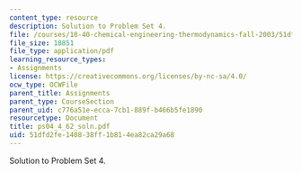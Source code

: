 ```yaml
---
content_type: resource
description: Solution to Problem Set 4.
file: /courses/10-40-chemical-engineering-thermodynamics-fall-2003/51dfd2fe140838ff1b814ea82ca29a68_ps04_4_62_soln.pdf
file_size: 18851
file_type: application/pdf
learning_resource_types:
- Assignments
license: https://creativecommons.org/licenses/by-nc-sa/4.0/
ocw_type: OCWFile
parent_title: Assignments
parent_type: CourseSection
parent_uid: c776a51e-ecca-7cb1-889f-b466b5fe1890
resourcetype: Document
title: ps04_4_62_soln.pdf
uid: 51dfd2fe-1408-38ff-1b81-4ea82ca29a68
---
```

Solution to Problem Set 4.